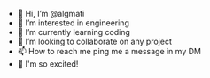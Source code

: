 - 👋 Hi, I’m @algmati
- 👀 I’m interested in engineering
- 🌱 I’m currently learning coding
- 💞️ I’m looking to collaborate on any project
- 📫 How to reach me ping me a message in my DM
- 🤩 I'm so excited!
<!---
algmati/algmati is a ✨ special ✨ repository because its `README.md` (this file) appears on your GitHub profile.
You can click the Preview link to take a look at your changes.
--->
